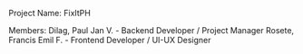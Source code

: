 Project Name: FixItPH

Members:
Dilag, Paul Jan V. - Backend Developer / Project Manager
Rosete, Francis Emil F. - Frontend Developer / UI-UX Designer
